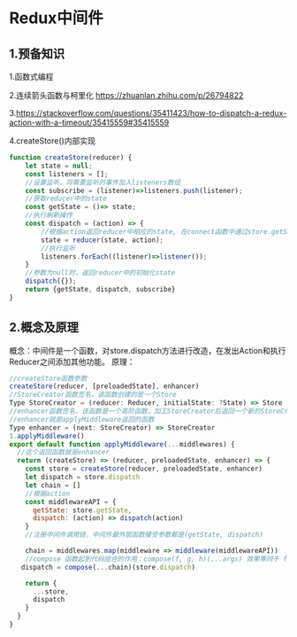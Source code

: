 # Redux中间件
## 1.预备知识
1.函数式编程

2.连续箭头函数与柯里化 https://zhuanlan.zhihu.com/p/26794822

3.https://stackoverflow.com/questions/35411423/how-to-dispatch-a-redux-action-with-a-timeout/35415559#35415559

4.createStore()内部实现
```js
function createStore(reducer) {
    let state = null;
    const listeners = [];
    //设置监听，将需要监听的事件加入listeners数组
    const subscribe = (listener)=>listeners.push(listener);
    //获取reducer中的state
    const getState = ()=> state;
    //执行刷新操作
    const dispatch = (action) => {
        //根据action返回reducer中相应的state, 在connect函数中通过store.getState()获取最新state
        state = reducer(state, action);
        //执行监听
        listeners.forEach((listener)=>listener());
    }
    //参数为null时，返回reducer中的初始化state
    dispatch({}); 
    return {getState, dispatch, subscribe}
}
```

## 2.概念及原理
概念：中间件是一个函数，对store.dispatch方法进行改造，在发出Action和执行Reducer之间添加其他功能。
原理：
```js
//createStore函数参数
createStore(reducer, [preloadedState], enhancer)
//StoreCreator函数签名，该函数创建的是一个Store
Type StoreCreator = (reducer: Reducer, initialState: ?State) => Store
//enhancer函数签名，该函数是一个高阶函数，加工StoreCreator后返回一个新的StoreCreator
//enhancer就是applyMiddleware返回的函数
Type enhancer = (next: StoreCreator) => StoreCreator
1.applyMiddleware()
export default function applyMiddleware(...middlewares) {
  //这个返回函数就是enhancer
  return (createStore) => (reducer, preloadedState, enhancer) => {
    const store = createStore(reducer, preloadedState, enhancer)
    let dispatch = store.dispatch
    let chain = []
    //根据action
    const middlewareAPI = {
      getState: store.getState,
      dispatch: (action) => dispatch(action)
    }
    //注册中间件调用链，中间件最外层函数接受参数都是(getState, dispatch)

    chain = middlewares.map(middleware => middleware(middlewareAPI))
    //compose 函数起到代码组合的作用：compose(f, g, h)(...args) 效果等同于 f(g(h(...args)))。从此也可见：所有的中间件最二层函数接收的参数为 dispatch，一般我们在定义中间件时这个形参不叫 dispatch 而叫 next，是由于此时的 dispatch 不一定是原始 store.dispatch，有可能是被包装过的新的 dispatch。
   dispatch = compose(...chain)(store.dispatch)

    return {
      ...store,
      dispatch
    }
  }
}
```


